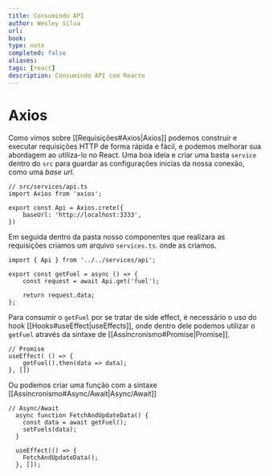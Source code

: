 ```yaml
---
title: Consumindo API
author: Wesley Silva
url:
book:
type: note
completed: false
aliases:
tags: [react]
description: Consumindo API com Reacte
---
```

# Axios
Como vimos sobre [[Requisições#Axios|Axios]] podemos construir e executar requisições HTTP de forma rápida e fácil, e podemos melhorar sua abordagem ao utiliza-lo no React.
Uma boa ideia e criar uma basta `service` dentro do `src` para guardar as configurações inicias da nossa conexão, como uma _base url_.

```tsx
// src/services/api.ts
import Axios from 'axios';

export const Api = Axios.crete({
	baseUrl: 'http://localhost:3333',
})
```

Em seguida dentro da pasta nosso componentes que realizara as requisições criamos um arquivo `services.ts`. onde as criamos.

```tsx
import { Api } from '../../services/api';

export const getFuel = async () => {
	const request = await Api.get('fuel');
	
	return request.data;
};
```

Para consumir o `getFuel` por se tratar de side effect, é necessário o uso do hook [[Hooks#useEffect|useEffects]], onde dentro dele podemos utilizar o `getFuel` através da sintaxe de [[Assíncronismo#Promise|Promise]].

```tsx
// Promise
useEffect( () => {
	getFuel().then(data => data);
}, [])
```

Ou podemos criar uma função com a sintaxe [[Assíncronismo#Async/Await|Async/Await]]

```tsx
// Async/Await
  async function FetchAndUpdateData() {
    const data = await getFuel();
    setFuels(data);
  }
  
  useEffect(() => {
    FetchAndUpdateData();
  }, []);
```